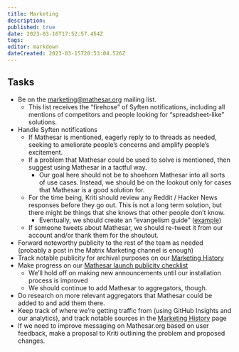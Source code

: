 ```yaml
---
title: Marketing
description: 
published: true
date: 2023-03-16T17:52:57.454Z
tags: 
editor: markdown
dateCreated: 2023-03-15T20:53:04.526Z
---
```



## Tasks

- Be on the marketing@mathesar.org mailing list.
    - This list receives the “firehose” of Syften notifications, including all mentions of competitors and people looking for “spreadsheet-like” solutions.
- Handle Syften notifications
    - If Mathesar is mentioned, eagerly reply to to threads as needed, seeking to ameliorate people’s concerns and amplify people’s excitement.
    - If a problem that Mathesar could be used to solve is mentioned, then suggest using Mathesar in a tactful way.
        - Our goal here should not be to shoehorn Mathesar into all sorts of use cases. Instead, we should be on the lookout only for cases that Mathesar is a good solution for.
    - For the time being, Kriti should review any Reddit / Hacker News responses before they go out. This is not a long term solution, but there might be things that she knows that other people don’t know.
        - Eventually, we should create an “evangelism guide” ([example](https://about.gitlab.com/handbook/marketing/community-relations/developer-evangelism/social-media/))
    - If someone tweets about Mathesar, we should re-tweet it from our account and/or thank them for the shoutout.
- Forward noteworthy publicity to the rest of the team as needed (probably a post in the Matrix Marketing channel is enough)
- Track notable publicity for archival purposes on our [Marketing History](./marketing/history.md)
- Make progress on our [Mathesar launch publicity checklist](https://github.com/centerofci/mathesar-website/issues/78)
    - We’ll hold off on making new announcements until our installation process is improved
    - We should continue to add Mathesar to aggregators, though.
- Do research on more relevant aggregators that Mathesar could be added to and add them there.
- Keep track of where we’re getting traffic from (using GitHub Insights and our analytics), and track notable sources in the [Marketing History](./marketing/history.md) page
- If we need to improve messaging on Mathesar.org based on user feedback, make a proposal to Kriti outlining the problem and proposed changes.
